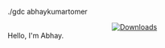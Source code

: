 []( 
  [![](http://hits.dwyl.com/abhaykumartomer/abhaysingh.svg)](http://hits.dwyl.com/abhaykumartomer/abhaykumartomer.github.io)
)
[]( 
  [![](http://hits.dwyl.com/abhaykumartomer/abhaysingh.svg)](http://hits.dwyl.com/github.com/abhaykumartomer/abhaykumartomer.github.io)
)

./gdc abhaykumartomer

<div align="center">
  <!-- Downloads -->
  <a href="https://www.npmjs.com/package/abhaykumartomer.github.io">
    <img src="https://img.shields.io/npm/dt/abhaykumartomer.github.io.svg"
      alt="Downloads" />
  </a>
</div>
Hello, I'm Abhay.

